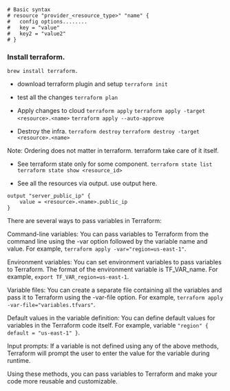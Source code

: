 ### 
```
# Basic syntax
# resource "provider_<resource_type>" "name" {
#   config options........
#   key = "value"
#   key2 = "value2"
# }
```


### Install terraform.
```
brew install terraform.
```

- download terraform plugin and setup 
`terraform init`

- test all the changes 
`terraform plan`

- Apply changes to cloud
`terraform apply`
`terraform apply -target <resource>.<name>`
`terraform apply --auto-approve`



- Destroy the infra.
`terraform destroy`
`terraform destroy -target <resource>.<name>`


Note: Ordering does not matter in terraform. terraform take care of it itself.



- See terraform state only for some component.
`terraform state list`
`terraform state show <resource_id>`

- See all the resources via output.
use output here.
```
output "server_public_ip" {
    value = <resource>.<name>.public_ip
}
```


There are several ways to pass variables in Terraform:

Command-line variables: You can pass variables to Terraform from the command line using the -var option followed by the variable name and value. For example, 
`terraform apply -var="region=us-east-1"`.

Environment variables: You can set environment variables to pass variables to Terraform. The format of the environment variable is TF_VAR_name. For example, 
`export TF_VAR_region=us-east-1`.

Variable files: You can create a separate file containing all the variables and pass it to Terraform using the -var-file option. For example, 
`terraform apply -var-file="variables.tfvars"`.

Default values in the variable definition: You can define default values for variables in the Terraform code itself. For example, variable `"region" { default = "us-east-1" }`.

Input prompts: If a variable is not defined using any of the above methods, Terraform will prompt the user to enter the value for the variable during runtime.

Using these methods, you can pass variables to Terraform and make your code more reusable and customizable.